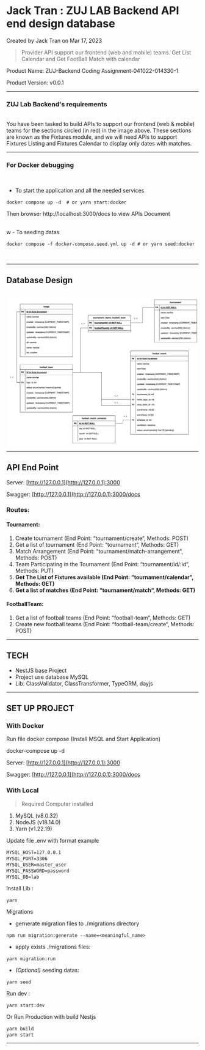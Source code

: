 # Jack Tran : ZUJ LAB Backend API end design database

Created by Jack Tran on Mar 17, 2023

> Provider API support our frontend (web and mobile) teams. Get List Calendar and Get FootBall Match with calendar

Product Name: ZUJ-Backend Coding Assignment-041022-014330-1

Product Version: v0.0.1

---

### ZUJ Lab Backend's requirements
<br />
You have been tasked to build APIs to support our frontend (web & mobile) teams for the sections circled (in red) in the image above. These sections are known as the Fixtures module, and we will need APIs to support Fixtures Listing and Fixtures Calendar to display only dates with matches.

<!-- ZUJ Lab Backend Objectives -->

---

### For Docker debugging

<br />

- To start the application and all the needed services


```
docker compose up -d  # or yarn start:docker
```

Then browser http://localhost:3000/docs to view APIs Document

<br />
w
- To seeding datas

```
docker compose -f docker-compose.seed.yml up -d # or yarn seed:docker
```

<br />

---

## Database Design

<br />

<img src="./attachments/327681/491523.png" style="background: white"/>

---

## API End Point

Server: [http://127.0.0.1](http://127.0.0.1):3000

Swagger: [http://127.0.0.1](http://127.0.0.1):3000/docs

### Routes:

#### Tournament:

1.  Create tournament (End Point: “tournament/create“, Methods: POST)
2.  Get a list of tournament (End Point: “tournament“, Methods: GET)
3.  Match Arrangement (End Point: “tournament/match-arrangement“, Methods: POST)
4.  Team Participating in the Tournament (End Point: “tournament/id/:id“, Methods: PUT)
5.  **Get The List of Fixtures available (End Point: ”**tournament/calendar**”, Methods: GET)**
6.  **Get a list of matches (End Point: “**tournament/match**“, Methods: GET)**

#### FootballTeam:

1.  Get a list of football teams (End Point: “football-team“, Methods: GET)
2.  Create new football teams (End Point: “football-team/create“, Methods: POST)

---

## TECH

- NestJS base Project
- Project use database MySQL
- Lib: ClassValidator, ClassTransformer, TypeORM, dayjs

---

## SET UP PROJECT

### With Docker

Run file docker compose (Install MSQL and Start Application)

docker-compose up -d

Server: [http://127.0.0.1](http://127.0.0.1):3000

Swagger: [http://127.0.0.1](http://127.0.0.1):3000/docs

### With Local

> Required Computer installed

1.  MySQL (v8.0.32)
2.  NodeJS (v18.14.0)
3.  Yarn (v1.22.19)

Update file .env with format example

```
MYSQL_HOST=127.0.0.1
MYSQL_PORT=3306
MYSQL_USER=master_user
MYSQL_PASSWORD=password
MYSQL_DB=lab
```

Install Lib :

```
yarn
```

Migrations

- gernerate migration files to ./migrations directory 
```
npm run migration:generate --name=<meaningful_name>
```

- apply exists ./migrations files: 
```
yarn migration:run
```

- <i>(Optional)</i> seeding datas: 
```
yarn seed
```

Run dev :

```
yarn start:dev
```

Or Run Production with build Nestjs

```
yarn build
yarn start
```

---
